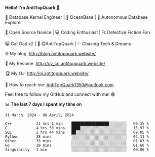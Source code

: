 
**Hello! I'm AntiTopQuark 👋**

🔧 Database Kernel Engineer | 🌊 OceanBase | 🤖 Autonomous Database Explorer

🌱 Open Source Novice | 💻 Coding Enthusiast | 🔍 Detective Fiction Fan

😸 Cat Dad x2 | 🎉 @AntiTopQuark | ✨ Chasing Tech & Dreams

🌐 My blog: http://blog.antitopquark.website/

📄 My Resume: http://cv_cn.antitopquark.website/

🏆 My OJ: http://oj.antitopquark.website/

📧 How to reach me: AntiTopQuark1350@outlook.com

Feel free to follow my GitHub and connect with me! 😄

📊 **The last 7 days I spent my time on** 

<!--START_SECTION:waka-->
```text
31 March, 2024 - 06 April, 2024

C++           21 hrs 1 min    █████████████████░░░░░░░░   69.35 % 
C             4 hrs 50 mins   ████░░░░░░░░░░░░░░░░░░░░░   15.97 % 
SQL           2 hrs 44 mins   ██░░░░░░░░░░░░░░░░░░░░░░░   09.05 % 
Python        38 mins         ░░░░░░░░░░░░░░░░░░░░░░░░░   02.11 % 
Other         33 mins         ░░░░░░░░░░░░░░░░░░░░░░░░░   01.83 % 
Go            29 mins         ░░░░░░░░░░░░░░░░░░░░░░░░░   01.60 % 
Singularity   1 min           ░░░░░░░░░░░░░░░░░░░░░░░░░   00.06 %
```
<!--END_SECTION:waka-->


